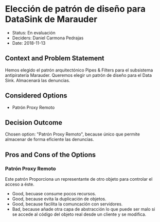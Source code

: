 # Elección de patrón de diseño para DataSink de Marauder

* Status: En evaluación
* Deciders: Daniel Carmona Pedrajas
* Date: 2018-11-13 


## Context and Problem Statement

Hemos elegido el patrón arquitectónico Pipes & Filters para el subsistema antipiratería Marauder.
Queremos elegir un patrón de diseño para el Data Sink. Almacenará las denuncias.

## Considered Options

* Patrón Proxy Remoto

## Decision Outcome

Chosen option: "Patrón Proxy Remoto", because único que permite almacenar de forma eficiente las denuncias.


## Pros and Cons of the Options

### Patrón Proxy Remoto

Este patrón Proporciona un representante de otro objeto para controlar el acceso a éste.

* Good, becuase consume pocos recursos.
* Good, because evita la duplicación de objetos.
* Good, because facilita la comuncación con servidores.
* Bad, because añade otra capa de abstracción lo que puede ser malo si se accede al código del objeto real desde un cliente y se modifica.
